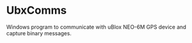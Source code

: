 # UbxComms
Windows program to communicate with uBlox NEO-6M GPS device and capture binary messages.
